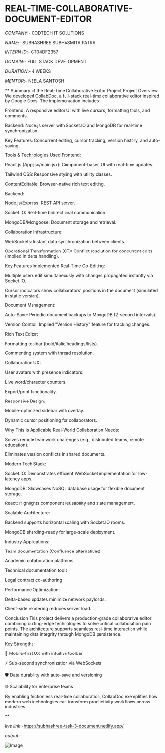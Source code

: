 # REAL-TIME-COLLABORATIVE-DOCUMENT-EDITOR

*COMPANY*:- CODTECH IT SOLUTIONS

*NAME*:- SUBHASHREE SUBHASMITA PATRA

*INTERN ID*:- CT04DF2357

*DOMAIN*:- FULL STACK DEVELOPMENT

*DURATION*:- 4 WEEKS

*MENTOR*:- NEELA SANTOSH

**
Summary of the Real-Time Collaborative Editor Project
Project Overview
We developed CollabDoc, a full-stack real-time collaborative editor inspired by Google Docs. The implementation includes:

Frontend: A responsive editor UI with live cursors, formatting tools, and comments.

Backend: Node.js server with Socket.IO and MongoDB for real-time synchronization.

Key Features: Concurrent editing, cursor tracking, version history, and auto-saving.

Tools & Technologies Used
Frontend:

React.js (App.jsx/main.jsx): Component-based UI with real-time updates.

Tailwind CSS: Responsive styling with utility classes.

ContentEditable: Browser-native rich text editing.

Backend:

Node.js/Express: REST API server.

Socket.IO: Real-time bidirectional communication.

MongoDB/Mongoose: Document storage and retrieval.

Collaboration Infrastructure:

WebSockets: Instant data synchronization between clients.

Operational Transformation (OT): Conflict resolution for concurrent edits (implied in delta handling).

Key Features Implemented
Real-Time Co-Editing:

Multiple users edit simultaneously with changes propagated instantly via Socket.IO.

Cursor indicators show collaborators' positions in the document (simulated in static version).

Document Management:

Auto-Save: Periodic document backups to MongoDB (2-second intervals).

Version Control: Implied "Version History" feature for tracking changes.

Rich Text Editor:

Formatting toolbar (bold/italic/headings/lists).

Commenting system with thread resolution.

Collaboration UX:

User avatars with presence indicators.

Live word/character counters.

Export/print functionality.

Responsive Design:

Mobile-optimized sidebar with overlay.

Dynamic cursor positioning for collaborators.

Why This Is Applicable
Real-World Collaboration Needs:

Solves remote teamwork challenges (e.g., distributed teams, remote education).

Eliminates version conflicts in shared documents.

Modern Tech Stack:

Socket.IO: Demonstrates efficient WebSocket implementation for low-latency apps.

MongoDB: Showcases NoSQL database usage for flexible document storage.

React: Highlights component reusability and state management.

Scalable Architecture:

Backend supports horizontal scaling with Socket.IO rooms.

MongoDB sharding-ready for large-scale deployment.

Industry Applications:

Team documentation (Confluence alternatives)

Academic collaboration platforms

Technical documentation tools

Legal contract co-authoring

Performance Optimization:

Delta-based updates minimize network payloads.

Client-side rendering reduces server load.

Conclusion
This project delivers a production-grade collaborative editor combining cutting-edge technologies to solve critical collaboration pain points. The architecture supports seamless real-time interaction while maintaining data integrity through MongoDB persistence.

Key Strengths:

📱 Mobile-first UX with intuitive toolbar

⚡ Sub-second synchronization via WebSockets

🛡️ Data durability with auto-save and versioning

🌐 Scalability for enterprise teams

By enabling frictionless real-time collaboration, CollabDoc exemplifies how modern web technologies can transform productivity workflows across industries.  

**

*live link*:-https://subhashree-task-3-document.netlify.app/

*output*:-

![Image](https://github.com/user-attachments/assets/3c778391-0cb3-4110-8c1e-c7038683730f)
